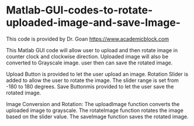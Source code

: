 # Matlab-GUI-codes-to-rotate-uploaded-image-and-save-Image-
This code is provided by Dr. Goan
https://www.academicblock.com

This Matlab GUI code will allow user to upload and then rotate image in counter clock and clockwise direction. 
Uploaded image will also be converted to Grayscale image.
user then can save the rotated image.

Upload Button is provided to let the user upload an image.
Rotation Slider is added to allow the user to rotate the image. The slider range is set from -180 to 180 degrees.
Save Buttonmis provided to let the user save the rotated image.

Image Conversion and Rotation: The uploadImage function converts the uploaded image to grayscale. The rotateImage function rotates the image based on the slider value. The saveImage function saves the rotated image.
